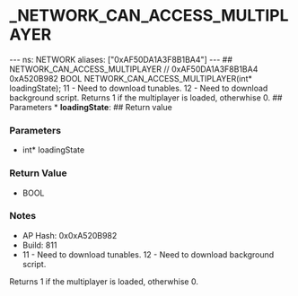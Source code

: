 # _NETWORK_CAN_ACCESS_MULTIPLAYER

--- ns: NETWORK aliases: ["0xAF50DA1A3F8B1BA4"] --- ## NETWORK_CAN_ACCESS_MULTIPLAYER  // 0xAF50DA1A3F8B1BA4 0xA520B982 BOOL NETWORK_CAN_ACCESS_MULTIPLAYER(int* loadingState);  11 - Need to download tunables. 12 - Need to download background script. Returns 1 if the multiplayer is loaded, otherwhise 0.  ## Parameters * **loadingState**:  ## Return value

### Parameters
* int* loadingState

### Return Value
* BOOL

### Notes
* AP Hash: 0x0xA520B982
* Build: 811
* 11 - Need to download tunables.
12 - Need to download background script.

Returns 1 if the multiplayer is loaded, otherwhise 0.

